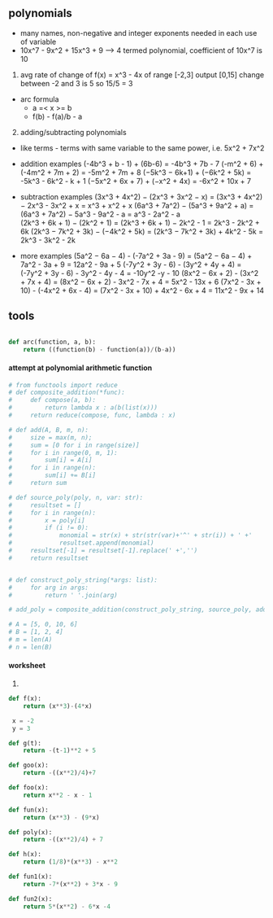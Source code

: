 
## polynomials
- many names, non-negative and integer exponents needed in each use of variable
- 10x^7 - 9x^2 + 15x^3 + 9 --> 4 termed polynomial, coefficient of 10x^7 is 10
1. avg rate of change of f(x) = x^3 - 4x of range [-2,3] output [0,15] change between -2 and 3 is 5 so 15/5 = 3
- arc formula 
    - a =< x >= b
    - f(b) - f(a)/b - a

2. adding/subtracting polynomials
- like terms - terms with same variable to the same power, i.e. 5x^2 + 7x^2

- addition examples
(-4b^3 + b - 1) + (6b-6) = -4b^3 + 7b - 7
(-m^2 + 6) + (-4m^2 + 7m + 2) = -5m^2 + 7m + 8
(−5k^3 − 6k+1) + (−6k^2 + 5k) = -5k^3 - 6k^2 - k + 1
(−5x^2 + 6x + 7) + (−x^2 + 4x) = -6x^2 + 10x + 7

- subtraction examples
(3x^3 + 4x^2) − (2x^3 + 3x^2 − x) = (3x^3 + 4x^2) − 2x^3 - 3x^2 + x = x^3 + x^2 + x
(6a^3 + 7a^2) − (5a^3 + 9a^2 + a) = (6a^3 + 7a^2) − 5a^3 - 9a^2 - a = a^3 - 2a^2 - a  
(2k^3 + 6k + 1) − (2k^2 + 1) = (2k^3 + 6k + 1) − 2k^2 - 1 = 2k^3 - 2k^2 + 6k 
(2k^3 − 7k^2 + 3k) − (−4k^2 + 5k) = (2k^3 − 7k^2 + 3k) + 4k^2 - 5k = 2k^3 - 3k^2 - 2k

- more examples
(5a^2 − 6a − 4) - (-7a^2 + 3a - 9) = (5a^2 − 6a − 4) + 7a^2 - 3a + 9 = 12a^2 - 9a + 5 
(-7y^2 + 3y - 6) - (3y^2 + 4y + 4) = (-7y^2 + 3y - 6) - 3y^2 - 4y - 4 = -10y^2 -y - 10
(8x^2 − 6x + 2) - (3x^2 + 7x + 4) = (8x^2 − 6x + 2) - 3x^2 - 7x + 4 = 5x^2 - 13x + 6
(7x^2 - 3x + 10) - (-4x^2 + 6x - 4) = (7x^2 - 3x + 10) + 4x^2 - 6x + 4 = 11x^2 - 9x + 14

## tools
``` python

def arc(function, a, b):
    return ((function(b) - function(a))/(b-a))

```


#### attempt at polynomial arithmetic function
``` python 
# from functools import reduce
# def composite_addition(*func):  
#     def compose(a, b):
#         return lambda x : a(b(list(x)))
#     return reduce(compose, func, lambda : x)

# def add(A, B, m, n):
#     size = max(m, n);
#     sum = [0 for i in range(size)]     
#     for i in range(0, m, 1):
#         sum[i] = A[i]
#     for i in range(n):
#         sum[i] += B[i]
#     return sum

# def source_poly(poly, n, var: str):
#     resultset = []
#     for i in range(n):
#         x = poly[i]
#         if (i != 0):
#             monomial = str(x) + str(str(var)+'^' + str(i)) + ' +' 
#             resultset.append(monomial)
#     resultset[-1] = resultset[-1].replace(' +','')    
#     return resultset


# def construct_poly_string(*args: list):
#     for arg in args:
#         return ' '.join(arg)        

# add_poly = composite_addition(construct_poly_string, source_poly, add)

# A = [5, 0, 10, 6]
# B = [1, 2, 4]
# m = len(A)
# n = len(B)   
```

#### worksheet
1. 
``` python
def f(x):
    return (x**3)-(4*x)

 x = -2
 y = 3   
```

``` python
def g(t):
    return -(t-1)**2 + 5  
```

``` python
def goo(x):
    return -((x**2)/4)+7  
```

``` python
def foo(x):
    return x**2 - x - 1
```

``` python
def fun(x):
    return (x**3) - (9*x)
```

``` python
def poly(x):
    return -((x**2)/4) + 7
```

``` python
def h(x):
    return (1/8)*(x**3) - x**2
```


``` python
def fun1(x):
    return -7*(x**2) + 3*x - 9

def fun2(x):
    return 5*(x**2) - 6*x -4
```